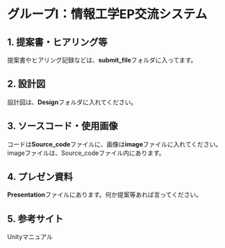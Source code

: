 # グループI：情報工学EP交流システム

## 1. 提案書・ヒアリング等
提案書やヒアリング記録などは、**submit_file**フォルダに入ってます。
## 2. 設計図
設計図は、**Design**フォルダに入れてください。
## 3. ソースコード・使用画像
コードは**Source_code**ファイルに、画像は**image**ファイルに入れてください。imageファイルは、Source_codeファイル内にあります。
## 4. プレゼン資料
**Presentation**ファイルにあります。何か提案等あれば言ってください。
## 5. 参考サイト
Unityマニュアル[](docs.unity3d.com/ja/current/Manual/index.html)
